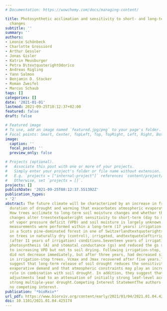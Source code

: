 ```yaml
---
# Documentation: https://wowchemy.com/docs/managing-content/

title: Photosynthetic acclimation and sensitivity to short- and long-term environmental
  changes
subtitle: ''
summary: ''
authors:
- Leonie Schönbeck
- Charlotte Grossiord
- Arthur Gessler
- Jonas Gisler
- Katrin Meusburger
- Petra D\textquoterightOdorico
- Andreas Rigling
- Yann Salmon
- Benjamin D. Stocker
- Roman Zweifel
- Marcus Schaub
tags: []
categories: []
date: '2021-01-01'
lastmod: 2021-09-25T10:12:37+02:00
featured: false
draft: false

# Featured image
# To use, add an image named `featured.jpg/png` to your page's folder.
# Focal points: Smart, Center, TopLeft, Top, TopRight, Left, Right, BottomLeft, Bottom, BottomRight.
image:
  caption: ''
  focal_point: ''
  preview_only: false

# Projects (optional).
#   Associate this post with one or more of your projects.
#   Simply enter your project's folder or file name without extension.
#   E.g. `projects = ["internal-project"]` references `content/project/deep-learning/index.md`.
#   Otherwise, set `projects = []`.
projects: []
publishDate: '2021-09-25T08:12:37.551392Z'
publication_types:
- '2'
abstract: The future climate will be characterized by an increase in frequency and
  duration of drought and warming that exacerbates atmospheric evaporative demand.
  How trees acclimate to long-term soil moisture changes and whether these long-term
  changes alter treestextquoteright sensitivity to short-term (day to months) variations
  of vapor pressure deficit (VPD) and soil moisture is largely unknown.Leaf gas exchange
  measurements were performed within a long-term (17 years) irrigation experiment
  in a Scots pine-dominated forest in one of Switzerlandtextquoterights driest areas
  on trees in naturally dry (control), irrigated, andtextquoteleftirrigation-stoptextquoteright
  (after 11 years of irrigation) conditions.Seventeen years of irrigation increased
  photosynthesis (A) and stomatal conductance (gs) and reduced the gs sensitivity
  to increasing VPD but not to soil drying. Following irrigation-stop, gas exchange
  did not decrease immediately, but after three years, had decreased significantly
  in irrigation-stop trees. Vcmax and Jmax recovered after five years.These results
  suggest that long-term release of soil drought reduces the sensitivity to atmospheric
  evaporative demand and that atmospheric constraints may play an increasingly important
  role in combination with soil drought. In addition, they suggest that structural
  adjustments lead to an attenuation of initially strong leaf-level acclimation to
  strong multiple-year drought.Competing Interest StatementThe authors have declared
  no competing interest.
publication: '*bioRxiv*'
url_pdf: https://www.biorxiv.org/content/early/2021/01/04/2021.01.04.425174
doi: 10.1101/2021.01.04.425174
---
```

